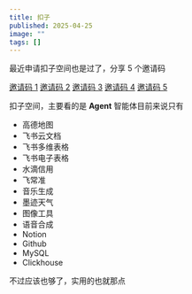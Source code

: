 ```yaml
---
title: 扣子
published: 2025-04-25
image: ""
tags: []
---
```


最近申请扣子空间也是过了，分享 5 个邀请码

[邀请码 1](https://www.coze.cn/space-preview?invite_code=6OSEI6YV)
[邀请码 2](https://www.coze.cn/space-preview?invite_code=E00WI1KK)
[邀请码 3](https://www.coze.cn/space-preview?invite_code=M02PYBD5)
[邀请码 4](https://www.coze.cn/space-preview?invite_code=BF1XC9XW)
[邀请码 5](https://www.coze.cn/space-preview?invite_code=VHBKRX8P)

扣子空间，主要看的是 **Agent** 智能体目前来说只有

- 高德地图
- 飞书云文档
- 飞书多维表格
- 飞书电子表格
- 水滴信用
- 飞常准
- 音乐生成
- 墨迹天气
- 图像工具
- 语音合成
- Notion
- Github
- MySQL
- Clickhouse

不过应该也够了，实用的也就那点
